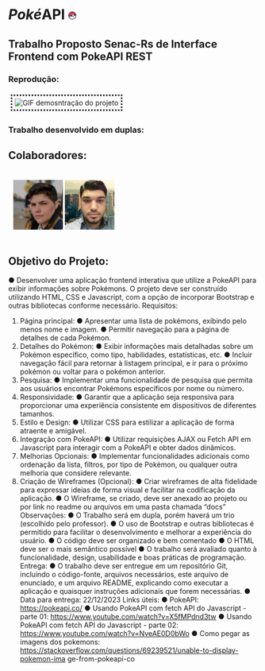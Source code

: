 # <em>Poké</em>API <img src="/src/favicons/favicon-16x16.png" alt="icon pokebola">

## Trabalho Proposto Senac-Rs de Interface Frontend com PokeAPI REST

### Reprodução:

<div style="display:inline-block;margin:5px; padding:5px; border-style: dotted;">

<img src="/src/img/pokeAPI.gif" alt="GIF demosntração do projeto">

</div>

### Trabalho desenvolvido em duplas:
## Colaboradores:

<div style="display:flex;margin:5px;padding:5px;">

<a href="https://github.com/cdfdiniz"><img src="/src/img/carla-git.jpg" alt="Imagem perfil carla" style="width:100px;max-width:100%"></a>
<a href="https://github.com/cdfdiniz"><img src="/src/img/thiago-git.jpg" alt="Imagem perfil thiago" style="width:100px;max-width:100%"></a>

</div>

## Objetivo do Projeto:

● Desenvolver uma aplicação frontend interativa que utilize a PokeAPI para exibir
informações sobre Pokémons. O projeto deve ser construído utilizando HTML, CSS
e Javascript, com a opção de incorporar Bootstrap e outras bibliotecas conforme
necessário.
Requisitos:
1. Página principal:
● Apresentar uma lista de pokémons, exibindo pelo menos nome e imagem.
● Permitir navegação para a página de detalhes de cada Pokémon.
2. Detalhes do Pokémon:
● Exibir informações mais detalhadas sobre um Pokémon específico, como
tipo, habilidades, estatísticas, etc.
● Incluir navegação fácil para retornar à listagem principal, e ir para o próximo
pokémon ou voltar para o pokémon anterior.
3. Pesquisa:
● Implementar uma funcionalidade de pesquisa que permita aos usuários
encontrar Pokémons específicos por nome ou número.
4. Responsividade:
● Garantir que a aplicação seja responsiva para proporcionar uma experiência
consistente em dispositivos de diferentes tamanhos.
5. Estilo e Design:
● Utilizar CSS para estilizar a aplicação de forma atraente e amigável.
6. Integração com PokeAPI:
● Utilizar requisições AJAX ou Fetch API em Javascript para interagir com a
PokeAPI e obter dados dinâmicos.
7. Melhorias Opcionais:
● Implementar funcionalidades adicionais como ordenação da lista, filtros, por
tipo de Pokémon, ou qualquer outra melhoria que considere relevante.
8. Criação de Wireframes (Opcional):
● Criar wireframes de alta fidelidade para expressar ideias de forma visual e
facilitar na codificação da aplicação.
● O Wireframe, se criado, deve ser anexado ao projeto ou por link no readme
ou arquivos em uma pasta chamada “docs”
Observações:
● O Trabalho será em dupla, porém haverá um trio (escolhido pelo professor).
● O uso de Bootstrap e outras bibliotecas é permitido para facilitar o desenvolvimento
e melhorar a experiência do usuário.
● O código deve ser organizado e bem comentado
● O HTML deve ser o mais semântico possível
● O trabalho será avaliado quanto à funcionalidade, design, usabilidade e boas
práticas de programação.
Entrega:
● O trabalho deve ser entregue em um repositório Git, incluindo o código-fonte,
arquivos necessários, este arquivo de enunciado, e um arquivo README,
explicando como executar a aplicação e quaisquer instruções adicionais que forem
necessárias.
● Data para entrega: 22/12/2023
Links úteis:
● PokeAPI: https://pokeapi.co/
● Usando PokeAPI com fetch API do Javascript - parte 01:
https://www.youtube.com/watch?v=X5fMPdnd3tw
● Usando PokeAPI com fetch API do Javascript - parte 02:
https://www.youtube.com/watch?v=NveAE0D0bWo
● Como pegar as imagens dos pokemons:
https://stackoverflow.com/questions/69239521/unable-to-display-pokemon-ima
ge-from-pokeapi-co
